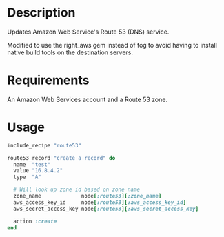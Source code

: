 Description
===========

Updates Amazon Web Service's Route 53 (DNS) service.

Modified to use the right_aws gem instead of fog to avoid having to install native build tools
on the destination servers.

Requirements
============

An Amazon Web Services account and a Route 53 zone.

Usage
=====

```ruby
include_recipe "route53"

route53_record "create a record" do
  name  "test"
  value "16.8.4.2"
  type  "A"

  # Will look up zone id based on zone name
  zone_name             node[:route53][:zone_name]
  aws_access_key_id     node[:route53][:aws_access_key_id]
  aws_secret_access_key node[:route53][:aws_secret_access_key]

  action :create
end
```
